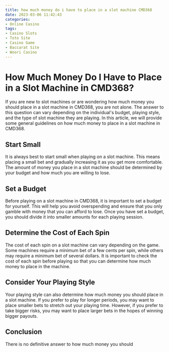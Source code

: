 ```yaml
---
title: how much money do i have to place in a slot machine CMD368
date: 2023-03-06 11:42:43
categories:
- Online Casino
tags:
- Casino Slots
- Toto Site
- Casino Game
- Baccarat Site
- Woori Casino
---
```

# How Much Money Do I Have to Place in a Slot Machine in CMD368?

If you are new to slot machines or are wondering how much money you should place in a slot machine in CMD368, you are not alone. The answer to this question can vary depending on the individual's budget, playing style, and the type of slot machine they are playing. In this article, we will provide some general guidelines on how much money to place in a slot machine in CMD368.

## Start Small

It is always best to start small when playing on a slot machine. This means placing a small bet and gradually increasing it as you get more comfortable. The amount of money you place in a slot machine should be determined by your budget and how much you are willing to lose.

## Set a Budget

Before playing on a slot machine in CMD368, it is important to set a budget for yourself. This will help you avoid overspending and ensure that you only gamble with money that you can afford to lose. Once you have set a budget, you should divide it into smaller amounts for each playing session.

## Determine the Cost of Each Spin

The cost of each spin on a slot machine can vary depending on the game. Some machines require a minimum bet of a few cents per spin, while others may require a minimum bet of several dollars. It is important to check the cost of each spin before playing so that you can determine how much money to place in the machine.

## Consider Your Playing Style

Your playing style can also determine how much money you should place in a slot machine. If you prefer to play for longer periods, you may want to place smaller bets to stretch out your playing time. However, if you prefer to take bigger risks, you may want to place larger bets in the hopes of winning bigger payouts.

## Conclusion

There is no definitive answer to how much money you should 